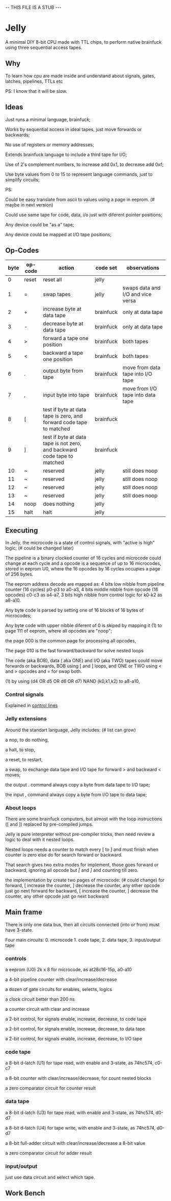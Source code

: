 -- THIS FILE IS A STUB ---

# Jelly

A minimal DIY 8-bit CPU made with TTL chips, to perform native brainfuck using three sequential access tapes.

## Why

To learn how cpu are made inside and understand about signals, gates, latches, pipelines, TTLs etc

PS: I know that it will be slow.

## Ideas

Just runs a minimal language, brainfuck;

Works by sequential access in ideal tapes, just move forwards or backwards;

No use of registers or memory addresses;

Extends brainfuck language to include a third tape for I/O;

Use of 2's complement numbers, to increase add 0x1, to decrease add 0xf;

Use byte values from 0 to 15 to represent language commands, just to simplify circuits;

PS:

Could be easy translate from ascii to values using a page in eeprom. (# maybe in next version)

Could use same tape for code, data, i/o just with diferent pointer positions;

Any device could be "as a" tape;

Any device could be mapped at I/O tape positions;

## Op-Codes

| byte | op-code | action | code set | observations |
| --- | --- | --- | --- | --- |
| 0 | reset | reset all | jelly | |
| 1 | \= | swap tapes | jelly | swaps data and I/O and vice versa |
| 2 | \+ | increase byte at data tape | brainfuck | only at data tape |
| 3 | \- | decrease byte at data tape | brainfuck | only at data tape |
| 4 | \> | forward a tape one position | brainfuck | both tapes |
| 5 | \< | backward a tape one position | brainfuck | both tapes |
| 6 | \. | output byte from tape | brainfuck | move from data tape into I/O tape |
| 7 | \, | input byte into tape | brainfuck | move from I/O tape into data tape |
| 8 | \[ | test if byte at data tape is zero, and forward code tape to matched | brainfuck | |
| 9 | \] | test if byte at data tape is not zero, and backward code tape to matched | brainfuck | |
| 10 | \~ | reserved | jelly | still does noop |
| 11 | \~ | reserved | jelly | still does noop |
| 12 | \~ | reserved | jelly | still does noop |
| 13 | \~ | reserved | jelly | still does noop |
| 14 | noop  | does nothing | jelly | |
| 15 | halt | halt | jelly | |
  
## Executing

In Jelly, the microcode is a state of control signals, with "active is high" logic; (# could be changed later) 

The pipeline is a binary clocked counter of 16 cycles and microcode could change at each cycle and a opcode is a sequence of up to 16 microcodes, stored in eeprom U0, where the 16 opcodes by 16 cycles occupies a page of 256 bytes.

The eeprom address decode are mapped as: 4 bits low nibble from pipeline counter (16 cycles) p0-p3 to a0-a3, 4 bits middle nibble from opcode (16 opcodes) c0-c3 as a4-a7, 3 bits high nibble from control logic for k0-k2 as a8-a10.

Any byte code is parsed by setting one of 16 blocks of 16 bytes of microcodes;

Any byte code with upper nibble diferent of 0 is skiped by mapping it (1) to page 111 of eeprom, where all opcodes are "noop";

the page 000 is the common page for processing all opcodes,

The page 010 is the fast forward/backward for solve nested loops

The code (aka BOB), data ( aka ONE) and I/O (aka TWO) tapes could move forwards or backwards, BOB using \[ and \] loops, and ONE or TWO using \< and \> opcodes and \= for swap both.

(1) by using (d4 OR d5 OR d6 OR d7) NAND (k0,k1,k2) to a8-a10,

### Control signals

Explained in [control lines](controllines.md)

### Jelly extensions

Around the standart language, Jelly includes: (# list can grow)

  a nop, to do nothing,
  
  a halt, to stop,
  
  a reset, to restart,
  
  a swap, to exchange data tape and I/O tape for forward \> and backward \< moves;
  
  the output \. command always copy a byte from data tape to I/O tape;
  
  the input \, command always copy a byte from I/O tape to data tape;

### About loops

There are some brainfuck computers, but almost with the loop instructions (\[ and \]) replaced by pre-compiled jumps. 

Jelly is pure interpreter without pre-compiler tricks, then need review a logic to deal with it nested loops.

Nested loops needs a counter to match every \[ to \] and must finish when counter is zero else do for search forward or backward.

That search gives two extra modes for implement, those goes forward or backward, ignoring all opcode but *\[* and *\]* and counting till zero.

the implementation by create two pages of microcode: (# could change)
        for forward, \[ increase the counter, \] decrease the counter, any other opcode just go next forward
        for backward, \[ increase the counter, \] decrease the counter, any other opcode just go next backward
        
## Main frame

There is only one data bus, then all circuits connected (into or from) must have 3-state.

Four main circuits: 0. microcode 1. code tape, 2. data tape, 3. input/output tape

### controls

a eeprom (U0) 2k x 8 for microcode, as at28c16-15p, a0-a10

a 4-bit pipeline counter with clear/increase/decrease
        
a dozen of gate circuits for enables, selects, logics

a clock circuit better than 200 ns

a counter circuit with clear and increase

a 2-bit control, for signals enable, increase, decrease, to code tape

a 2-bit control, for signals enable, increase, decrease, to data tape

a 2-bit control, for signals enable, increase, decrease, to I/O tape

### code tape

a 8-bit d-latch (U1) for tape read, with enable and 3-state, as 74hc574, c0-c7
 
a 8-bit counter with clear/increase/decrease, for count nested blocks

a zero comparator circuit for counter result

### data tape 

a 8-bit d-latch (U3) for tape read, with enable and 3-state, as 74hc574, d0-d7

a 8-bit d-latch (U4) for tape write, with enable and 3-state, as 74hc574, d0-d7

a 8-bit full-adder circuit with clear/increase/decrease a 8-bit value

a zero comparator circuit for adder result

### input/output

just use data circuit and select which tape. 

## Work Bench

